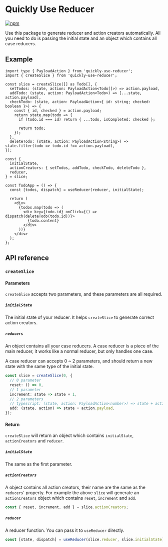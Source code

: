 # Quickly Use Reducer

[![npm](https://img.shields.io/npm/v/quickly-use-reducer)](https://www.npmjs.com/package/quickly-use-reducer)

Use this package to generate reducer and action creators automatically. All you need to do is passing the initial state and an object which contains all case reducers.

## Example

```tsx
import type { PayloadAction } from 'quickly-use-reducer';
import { createSlice } from 'quickly-use-reducer';

const slice = createSlice([] as Todo[], {
  setTodos: (state, action: PayloadAction<Todo[]>) => action.payload,
  addTodo: (state, action: PayloadAction<Todo>) => [...state, action.payload],
  checkTodo: (state, action: PayloadAction<{ id: string; checked: boolean }>) => {
    const { id, checked } = action.payload;
    return state.map(todo => {
      if (todo.id === id) return { ...todo, isCompleted: checked };

      return todo;
    });
  },
  deleteTodo: (state, action: PayloadAction<string>) => state.filter(todo => todo.id !== action.payload),
});

const {
  initialState,
  actionCreators: { setTodos, addTodo, checkTodo, deleteTodo },
  reducer,
} = slice;

const TodoApp = () => {
  const [todos, dispatch] = useReducer(reducer, initialState);

  return (
    <div>
      {todos.map(todo => (
        <div key={todo.id} onClick={() => dispatch(deleteTodo(todo.id))}>
          {todo.content}
        </div>
      ))}
    </div>
  );
};
```

## API reference

### `createSlice`

#### Parameters

`createSlice` accepts two parameters, and these parameters are all required.

##### `initialState`

The initial state of your reducer. It helps `createSlice` to generate correct action creators.

##### `reducers`

An object contains all your case reducers. A case reducer is a piece of the main reducer, it works like a normal reducer, but only handles one case.

A case reducer can accepts 0 ~ 2 parameters, and should return a new state with the same type of the initial state.

```ts
const slice = createSlice(0, {
  // 0 parameter
  reset: () => 0,
  // 1 parameter
  increment: state => state + 1,
  // 2 parameters
  // typescript: (state, action: PayloadAction<number>) => state + action.payload
  add: (state, action) => state + action.payload,
});
```

#### Return

`createSlice` will return an object which contains `initialState`, `actionCreators` and `reducer`.

##### `initialState`

The same as the first parameter.

##### `actionCreators`

A object contains all action creators, their name are the same as the `reducers`' property. For example the above `slice` will generate an `actionCreators` object which contains `reset`, `increment` and `add`.

```ts
const { reset, increment, add } = slice.actionCreators;
```

##### `reducer`

A reducer function. You can pass it to `useReducer` directly.

```ts
const [state, dispatch] = useReducer(slice.reducer, slice.initialState);
```
